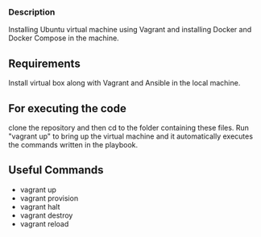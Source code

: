 ### Description
Installing Ubuntu virtual machine using Vagrant and installing Docker and Docker Compose in the machine. 

## Requirements
Install virtual box along with Vagrant and Ansible in the local machine.

## For executing the code
clone the repository and then cd to the folder containing these files. Run "vagrant up" to bring up the virtual machine and it automatically executes the commands written in the playbook.

## Useful Commands 
- vagrant up
- vagrant provision
- vagrant halt
- vagrant destroy
- vagrant reload


